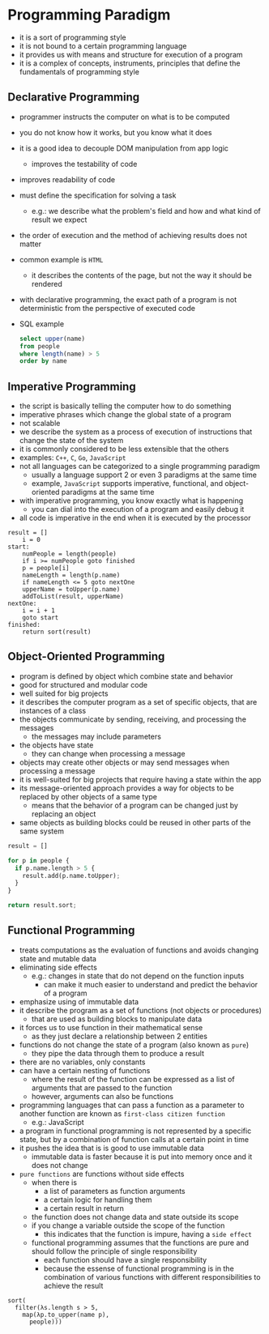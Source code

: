 # Programming Paradigm

- it is a sort of programming style
- it is not bound to a certain programming language
- it provides us with means and structure for execution of a program
- it is a complex of concepts, instruments, principles that define the fundamentals of programming style

## Declarative Programming

- programmer instructs the computer on what is to be computed
- you do not know how it works, but you know what it does
- it is a good idea to decouple DOM manipulation from app logic
  - improves the testability of code
- improves readability of code
- must define the specification for solving a task
  - e.g.: we describe what the problem's field and how and what kind of result we expect
- the order of execution and the method of achieving results does not matter
- common example is `HTML`
  - it describes the contents of the page, but not the way it should be rendered
- with declarative programming, the exact path of a program is not deterministic from the perspective of executed code
- SQL example

  ```sql
  select upper(name)
  from people
  where length(name) > 5
  order by name
  ```

## Imperative Programming

- the script is basically telling the computer how to do something
- imperative phrases which change the global state of a program
- not scalable
- we describe the system as a process of execution of instructions that change the state of the system
- it is commonly considered to be less extensible that the others
- examples: `C++`, `C`, `Go`, `JavaScript`
- not all languages can be categorized to a single programming paradigm
  - usually a language support 2 or even 3 paradigms at the same time
  - example, `JavaScript` supports imperative, functional, and object-oriented paradigms at the same time
- with imperative programming, you know exactly what is happening
  - you can dial into the execution of a program and easily debug it
- all code is imperative in the end when it is executed by the processor

```
result = []
    i = 0
start:
    numPeople = length(people)
    if i >= numPeople goto finished
    p = people[i]
    nameLength = length(p.name)
    if nameLength <= 5 goto nextOne
    upperName = toUpper(p.name)
    addToList(result, upperName)
nextOne:
    i = i + 1
    goto start
finished:
    return sort(result)
```

## Object-Oriented Programming

- program is defined by object which combine state and behavior
- good for structured and modular code
- well suited for big projects
- it describes the computer program as a set of specific objects, that are instances of a class
- the objects communicate by sending, receiving, and processing the messages
  - the messages may include parameters
- the objects have state
  - they can change when processing a message
- objects may create other objects or may send messages when processing a message
- it is well-suited for big projects that require having a state within the app
- its message-oriented approach provides a way for objects to be replaced by other objects of a same type
  - means that the behavior of a program can be changed just by replacing an object
- same objects as building blocks could be reused in other parts of the same system

```python
result = []

for p in people {
  if p.name.length > 5 {
    result.add(p.name.toUpper);
  }
}

return result.sort;
```

## Functional Programming

- treats computations as the evaluation of functions and avoids changing state and mutable data
- eliminating side effects
  - e.g.: changes in state that do not depend on the function inputs
    - can make it much easier to understand and predict the behavior of a program
- emphasize using of immutable data
- it describe the program as a set of functions (not objects or procedures)
  - that are used as building blocks to manipulate data
- it forces us to use function in their mathematical sense
  - as they just declare a relationship between 2 entities
- functions do not change the state of a program (also known as `pure`)
  - they pipe the data through them to produce a result
- there are no variables, only constants
- can have a certain nesting of functions
  - where the result of the function can be expressed as a list of arguments that are passed to the function
  - however, arguments can also be functions
- programming languages that can pass a function as a parameter to another function are known as `first-class citizen function`
  - e.g.: JavaScript
- a program in functional programming is not represented by a specific state, but by a combination of function calls at a certain point in time
- it pushes the idea that is is good to use immutable data
  - immutable data is faster because it is put into memory once and it does not change
- `pure functions` are functions without side effects
  - when there is
    - a list of parameters as function arguments
    - a certain logic for handling them
    - a certain result in return
  - the function does not change data and state outside its scope
  - if you change a variable outside the scope of the function
    - this indicates that the function is impure, having a `side effect`
  - functional programming assumes that the functions are pure and should follow the principle of single responsibility
    - each function should have a single responsibility
    - because the essense of functional programming is in the combination of various functions with different responsibilities to achieve the result

```
sort(
  filter(λs.length s > 5,
    map(λp.to_upper(name p),
      people)))
```
